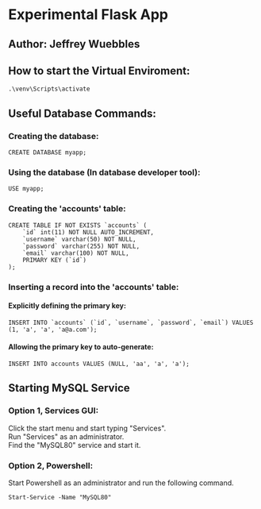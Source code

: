 # Experimental Flask App
## Author: Jeffrey Wuebbles
## How to start the Virtual Enviroment:
	.\venv\Scripts\activate
	
## Useful Database Commands: 
### Creating the database:
	CREATE DATABASE myapp;

### Using the database (In database developer tool): 
	USE myapp;

### Creating the 'accounts' table:
	CREATE TABLE IF NOT EXISTS `accounts` (
		`id` int(11) NOT NULL AUTO_INCREMENT,
		`username` varchar(50) NOT NULL,
		`password` varchar(255) NOT NULL,
		`email` varchar(100) NOT NULL,
		PRIMARY KEY (`id`)
	);

### Inserting a record into the 'accounts' table:
#### Explicitly defining the primary key: 
	INSERT INTO `accounts` (`id`, `username`, `password`, `email`) VALUES (1, 'a', 'a', 'a@a.com');
#### Allowing the primary key to auto-generate:
	INSERT INTO accounts VALUES (NULL, 'aa', 'a', 'a');

## Starting MySQL Service
### Option 1, Services GUI: <br>
Click the start menu and start typing "Services". <br>
Run "Services" as an administrator. <br>
Find the "MySQL80" service and start it. <br>

### Option 2, Powershell:
Start Powershell as an administrator and run the following command. <br>

	Start-Service -Name "MySQL80"
